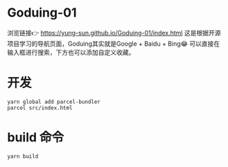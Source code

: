 # Goduing-01
浏览链接👉 https://yung-sun.github.io/Goduing-01/index.html
这是根据开源项目学习的导航页面，Goduing其实就是Google + Baidu + Bing😂
可以直接在输入框进行搜索，下方也可以添加自定义收藏。

# 开发
```
yarn global add parcel-bundler
parcel src/index.html
```

# build 命令
```
yarn build
```

